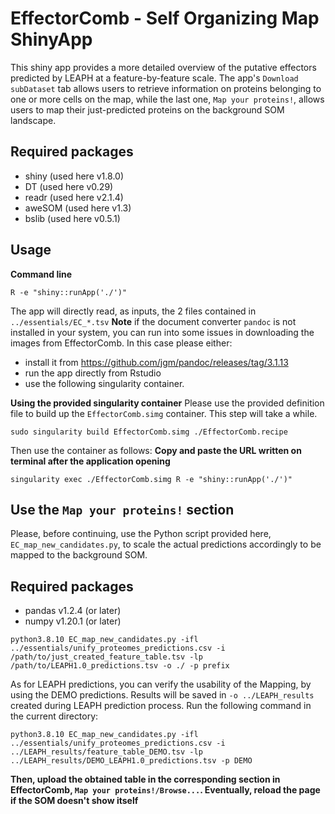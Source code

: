 # EffectorComb - Self Organizing Map ShinyApp
This shiny app provides a more detailed overview of the putative effectors predicted by LEAPH at a feature-by-feature scale.
The app's ```Download subDataset``` tab allows users to retrieve information on proteins belonging to one or more cells on the map, while the last one, ```Map your proteins!```, allows users to map their just-predicted proteins on the background SOM landscape.

## Required packages
- shiny (used here v1.8.0)
- DT (used here v0.29)
- readr (used here v2.1.4)
- aweSOM (used here v1.3)
- bslib (used here v0.5.1)
  
## Usage
**Command line** 
```
R -e "shiny::runApp('./')"
```
The app will directly read, as inputs, the 2 files contained in ```../essentials/EC_*.tsv``` 
**Note** if the document converter ```pandoc``` is not installed in your system, you can run into some issues in downloading the images from EffectorComb. In this case please either:
- install it from https://github.com/jgm/pandoc/releases/tag/3.1.13
- run the app directly from Rstudio
- use the following singularity container. 

**Using the provided singularity container**
Please use the provided definition file to build up the ```EffectorComb.simg``` container. This step will take a while.
```
sudo singularity build EffectorComb.simg ./EffectorComb.recipe
```
Then use the container as follows:
**Copy and paste the URL written on terminal after the application opening**
```
singularity exec ./EffectorComb.simg R -e "shiny::runApp('./')"
```

## Use the ```Map your proteins!``` section
Please, before continuing, use the Python script provided here, ```EC_map_new_candidates.py```, to scale the actual predictions accordingly to be mapped to the background SOM.

## Required packages
- pandas v1.2.4 (or later)
- numpy v1.20.1 (or later)
  
```
python3.8.10 EC_map_new_candidates.py -ifl ../essentials/unify_proteomes_predictions.csv -i /path/to/just_created_feature_table.tsv -lp /path/to/LEAPH1.0_predictions.tsv -o ./ -p prefix
```
As for LEAPH predictions, you can verify the usability of the Mapping, by using the DEMO predictions. Results will be saved in ```-o ../LEAPH_results``` created during LEAPH prediction process. Run the following command in the current directory:
```
python3.8.10 EC_map_new_candidates.py -ifl ../essentials/unify_proteomes_predictions.csv -i ../LEAPH_results/feature_table_DEMO.tsv -lp ../LEAPH_results/DEMO_LEAPH1.0_predictions.tsv -p DEMO
```
**Then, upload the obtained table in the corresponding section in EffectorComb, ```Map your proteins!/Browse...```. Eventually, reload the page if the SOM doesn't show itself**
